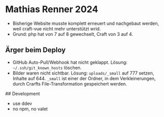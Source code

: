 # Mathias Renner 2024

- Bisherige Website musste komplett erneuert und nachgebaut werden, weil craft-vue nicht mehr unterstützt wrid.
- Grund: php hat von 7 auf 8 gewechselt, Craft von 3 auf 4.

## Ärger beim Deploy

- GitHub Auto-Pull/Webhook hat nicht geklappt. Lösung: `~/.ssh/git_known_hosts` löschen.
- Bilder waren nicht sichtbar. Lösung: `uploads/_small` auf 777 setzen, Inhalte auf 644. `_small` ist einer der Ordner, in dem Verkleinerungen, durch Crarfts File-Transformation gespeichert werden.

## Development

- use ddev
- no npm, no valet
